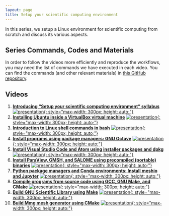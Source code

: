 ```yaml
---
layout: page
title: Setup your scientific computing environment
---
```


In this series, we setup a Linux environment for scientific computing from scratch and discuss its various aspects. 

## Series Commands, Codes and Materials

In order to follow the videos more efficiently and reproduce the workflows, you may need the list of commands we have executed in each video. You can find the commands (and other relevant materials) in [this GitHub repository](https://github.com/TuxRiders/environment-setup).

## Videos

1. [**Introducing “Setup your scientific computing environment” syllabus**](https://www.youtube.com/watch?v=w-EP6p8tDeQ)
[![presentation](http://img.youtube.com/vi/w-EP6p8tDeQ/0.jpg){: style="max-width: 300px; height: auto;"}](https://www.youtube.com/watch?v=w-EP6p8tDeQ)
2. [**Installing Ubuntu inside a VirtualBox virtual machine**](https://www.youtube.com/watch?v=rJAN1UdbBhs)
[![presentation](http://img.youtube.com/vi/rJAN1UdbBhs/0.jpg){: style="max-width: 300px; height: auto;"}](https://www.youtube.com/watch?v=rJAN1UdbBhs)
3. [**Introduction to Linux shell commands in bash**](https://www.youtube.com/watch?v=MwecBzno6hI)
[![presentation](http://img.youtube.com/vi/MwecBzno6hI/0.jpg){: style="max-width: 300px; height: auto;"}](https://www.youtube.com/watch?v=MwecBzno6hI)
4. [**Install programs using package managers: GNU Octave**](https://www.youtube.com/watch?v=LVHSmM3mOoE)
[![presentation](http://img.youtube.com/vi/LVHSmM3mOoE/0.jpg){: style="max-width: 300px; height: auto;"}](https://www.youtube.com/watch?v=LVHSmM3mOoE)
5. [**Install Visual Studio Code and Atom using installer packages and dpkg**](https://www.youtube.com/watch?v=SVhe97F3R4w)
[![presentation](http://img.youtube.com/vi/SVhe97F3R4w/0.jpg){: style="max-width: 300px; height: auto;"}](https://www.youtube.com/watch?v=SVhe97F3R4w)
6. [**Install ParaView, GMSH, and SALOME using precompiled (portable) binaries**](https://www.youtube.com/watch?v=6c5PYMWrweg)
[![presentation](http://img.youtube.com/vi/6c5PYMWrweg/0.jpg){: style="max-width: 300px; height: auto;"}](https://www.youtube.com/watch?v=6c5PYMWrweg)
7. [**Python package managers and Conda environments: Install meshio and Jupyter**](https://www.youtube.com/watch?v=WUw6iiTRsZA)
[![presentation](http://img.youtube.com/vi/WUw6iiTRsZA/0.jpg){: style="max-width: 300px; height: auto;"}](https://www.youtube.com/watch?v=WUw6iiTRsZA)
8. [**Compile programs from source code using GCC, GNU Make, and CMake**](https://www.youtube.com/watch?v=qON2D3vDIt8)
[![presentation](http://img.youtube.com/vi/qON2D3vDIt8/0.jpg){: style="max-width: 300px; height: auto;"}](https://www.youtube.com/watch?v=qON2D3vDIt8)
9. [**Build GNU Scientific Library using Make**](https://www.youtube.com/watch?v=dKBLJN4x_7A)
[![presentation](http://img.youtube.com/vi/dKBLJN4x_7A/0.jpg){: style="max-width: 300px; height: auto;"}](https://www.youtube.com/watch?v=dKBLJN4x_7A)
10. [**Build Mmg mesh generator using CMake**](https://www.youtube.com/watch?v=RTGhzbszxwI)
[![presentation](http://img.youtube.com/vi/RTGhzbszxwI/0.jpg){: style="max-width: 300px; height: auto;"}](https://www.youtube.com/watch?v=RTGhzbszxwI)